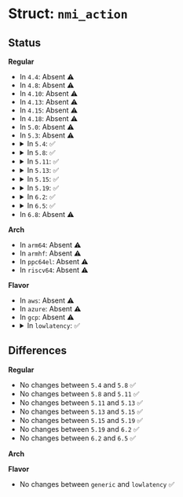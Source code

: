 # Struct: <code>nmi_action</code>

## Status
<b>Regular</b>
<ul>
<li>
In <code>4.4</code>: Absent ⚠️
</li>
<li>
In <code>4.8</code>: Absent ⚠️
</li>
<li>
In <code>4.10</code>: Absent ⚠️
</li>
<li>
In <code>4.13</code>: Absent ⚠️
</li>
<li>
In <code>4.15</code>: Absent ⚠️
</li>
<li>
In <code>4.18</code>: Absent ⚠️
</li>
<li>
In <code>5.0</code>: Absent ⚠️
</li>
<li>
In <code>5.3</code>: Absent ⚠️
</li>
<li>
<details>
<summary>In <code>5.4</code>: ✅</summary>

```c
struct nmi_action {
    char *action;
    char *desc;
};
```
</details>
</li>
<li>
<details>
<summary>In <code>5.8</code>: ✅</summary>

```c
struct nmi_action {
    char *action;
    char *desc;
};
```
</details>
</li>
<li>
<details>
<summary>In <code>5.11</code>: ✅</summary>

```c
struct nmi_action {
    char *action;
    char *desc;
};
```
</details>
</li>
<li>
<details>
<summary>In <code>5.13</code>: ✅</summary>

```c
struct nmi_action {
    char *action;
    char *desc;
};
```
</details>
</li>
<li>
<details>
<summary>In <code>5.15</code>: ✅</summary>

```c
struct nmi_action {
    char *action;
    char *desc;
};
```
</details>
</li>
<li>
<details>
<summary>In <code>5.19</code>: ✅</summary>

```c
struct nmi_action {
    char *action;
    char *desc;
};
```
</details>
</li>
<li>
<details>
<summary>In <code>6.2</code>: ✅</summary>

```c
struct nmi_action {
    char *action;
    char *desc;
};
```
</details>
</li>
<li>
<details>
<summary>In <code>6.5</code>: ✅</summary>

```c
struct nmi_action {
    char *action;
    char *desc;
};
```
</details>
</li>
<li>
In <code>6.8</code>: Absent ⚠️
</li>
</ul>
<b>Arch</b>
<ul>
<li>
In <code>arm64</code>: Absent ⚠️
</li>
<li>
In <code>armhf</code>: Absent ⚠️
</li>
<li>
In <code>ppc64el</code>: Absent ⚠️
</li>
<li>
In <code>riscv64</code>: Absent ⚠️
</li>
</ul>
<b>Flavor</b>
<ul>
<li>
In <code>aws</code>: Absent ⚠️
</li>
<li>
In <code>azure</code>: Absent ⚠️
</li>
<li>
In <code>gcp</code>: Absent ⚠️
</li>
<li>
<details>
<summary>In <code>lowlatency</code>: ✅</summary>

```c
struct nmi_action {
    char *action;
    char *desc;
};
```
</details>
</li>
</ul>

## Differences
<b>Regular</b>
<ul>
<li>
No changes between <code>5.4</code> and <code>5.8</code> ✅
</li>
<li>
No changes between <code>5.8</code> and <code>5.11</code> ✅
</li>
<li>
No changes between <code>5.11</code> and <code>5.13</code> ✅
</li>
<li>
No changes between <code>5.13</code> and <code>5.15</code> ✅
</li>
<li>
No changes between <code>5.15</code> and <code>5.19</code> ✅
</li>
<li>
No changes between <code>5.19</code> and <code>6.2</code> ✅
</li>
<li>
No changes between <code>6.2</code> and <code>6.5</code> ✅
</li>
</ul>
<b>Arch</b>
<ul>
</ul>
<b>Flavor</b>
<ul>
<li>
No changes between <code>generic</code> and <code>lowlatency</code> ✅
</li>
</ul>

